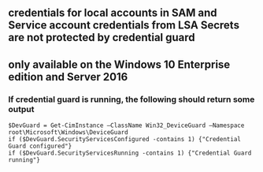 ## credentials for local accounts in SAM and Service account credentials from LSA Secrets are not protected by credential guard
## only available on the Windows 10 Enterprise edition and Server 2016

### If credential guard is running, the following should return some output
```
$DevGuard = Get-CimInstance –ClassName Win32_DeviceGuard –Namespace root\Microsoft\Windows\DeviceGuard 
if ($DevGuard.SecurityServicesConfigured -contains 1) {"Credential Guard configured"} 
if ($DevGuard.SecurityServicesRunning -contains 1) {"Credential Guard running"}
```

